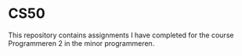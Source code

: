 # CS50
This repository contains assignments I have completed for the course Programmeren 2 in the minor programmeren.
